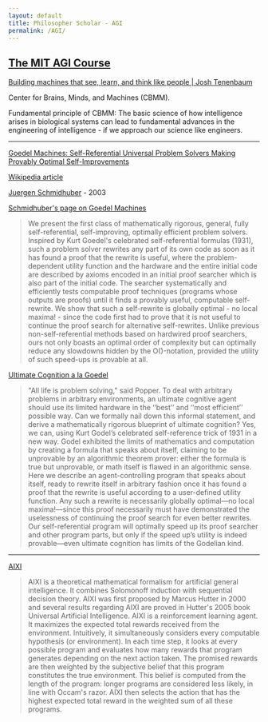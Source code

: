 ```yaml
---
layout: default
title: Philosopher Scholar - AGI
permalink: /AGI/
---
```


## [The MIT AGI Course](https://agi.mit.edu)

[Building machines that see, learn, and think like people | Josh Tenenbaum](https://www.youtube.com/watch?v=7ROelYvo8f0&list=PLrAXtmErZgOdP_8GztsuKi9nrraNbKKp4&index=56&t=0s)

Center for Brains, Minds, and Machines (CBMM).

Fundamental principle of CBMM: The basic science of how intelligence arises in biological systems can lead to fundamental advances in the engineering of intelligence - if we approach our science like engineers.

---

[Goedel Machines: Self-Referential Universal Problem Solvers Making Provably Optimal Self-Improvements](https://arxiv.org/abs/cs/0309048)

[Wikipedia article](https://en.wikipedia.org/wiki/G%C3%B6del_machine)

[Juergen Schmidhuber](https://people.idsia.ch/~juergen/) - 2003

[Schmidhuber's page on Goedel Machines](https://people.idsia.ch/~juergen/goedelmachine.html)

> We present the first class of mathematically rigorous, general, fully self-referential, self-improving, optimally efficient problem solvers. Inspired by Kurt Goedel's celebrated self-referential formulas (1931), such a problem solver rewrites any part of its own code as soon as it has found a proof that the rewrite is useful, where the problem-dependent utility function and the hardware and the entire initial code are described by axioms encoded in an initial proof searcher which is also part of the initial code. The searcher systematically and efficiently tests computable proof techniques (programs whose outputs are proofs) until it finds a provably useful, computable self-rewrite. We show that such a self-rewrite is globally optimal - no local maxima! - since the code first had to prove that it is not useful to continue the proof search for alternative self-rewrites. Unlike previous non-self-referential methods based on hardwired proof searchers, ours not only boasts an optimal order of complexity but can optimally reduce any slowdowns hidden by the O()-notation, provided the utility of such speed-ups is provable at all.

[Ultimate Cognition a la Goedel](https://people.idsia.ch/~juergen/ultimatecognition.pdf)

> "All life is problem solving," said Popper. To deal with arbitrary problems in arbitrary environments, an ultimate cognitive agent should use its limited hardware in the ‘‘best’’ and ‘‘most efficient’’ possible way. Can we formally nail down this informal statement, and derive a mathematically rigorous blueprint of ultimate cognition?
Yes, we can, using Kurt Godel’s celebrated self-reference trick of 1931 in a new way. Godel exhibited the limits of mathematics and computation by creating a formula that speaks about itself, claiming to be unprovable by an algorithmic theorem prover: either the formula is true but unprovable, or math itself is flawed in an algorithmic sense. Here we describe an agent-controlling program that speaks about itself, ready to rewrite itself in arbitrary fashion once it has found a proof that the rewrite is useful according to a user-defined utility function. Any such a rewrite is necessarily globally optimal—no local maxima!—since this proof necessarily must have demonstrated the uselessness of continuing the proof search for even better rewrites. Our self-referential program will optimally speed up its proof searcher and other program parts, but only if the speed up’s utility is indeed provable—even ultimate cognition has limits of the Godelian kind.

---

[AIXI](https://en.wikipedia.org/wiki/AIXI)

> AIXI is a theoretical mathematical formalism for artificial general intelligence. It combines Solomonoff induction with sequential decision theory. AIXI was first proposed by Marcus Hutter in 2000 and several results regarding AIXI are proved in Hutter's 2005 book Universal Artificial Intelligence.
AIXI is a reinforcement learning agent. It maximizes the expected total rewards received from the environment. Intuitively, it simultaneously considers every computable hypothesis (or environment). In each time step, it looks at every possible program and evaluates how many rewards that program generates depending on the next action taken. The promised rewards are then weighted by the subjective belief that this program constitutes the true environment. This belief is computed from the length of the program: longer programs are considered less likely, in line with Occam's razor. AIXI then selects the action that has the highest expected total reward in the weighted sum of all these programs.

